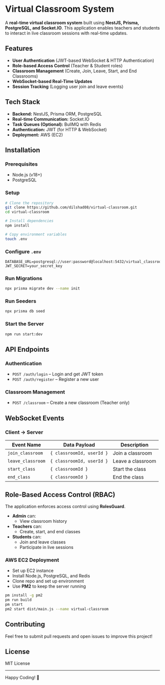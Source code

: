 # Virtual Classroom System

A **real-time virtual classroom system** built using **NestJS, Prisma, PostgreSQL, and Socket.IO**. This application enables teachers and students to interact in live classroom sessions with real-time updates.

## Features

- **User Authentication** (JWT-based WebSocket & HTTP Authentication)
- **Role-based Access Control** (Teacher & Student roles)
- **Classroom Management** (Create, Join, Leave, Start, and End Classrooms)
- **WebSocket-based Real-Time Updates**
- **Session Tracking** (Logging user join and leave events)

## Tech Stack

- **Backend:** NestJS, Prisma ORM, PostgreSQL
- **Real-time Communication:** Socket.IO
- **Task Queues (Optional):** BullMQ with Redis
- **Authentication:** JWT (for HTTP & WebSocket)
- **Deployment:** AWS (EC2)

## Installation

### Prerequisites

- Node.js (v18+)
- PostgreSQL

### Setup

```bash
# Clone the repository
git clone https://github.com/dilshad08/virtual-classroom.git
cd virtual-classroom

# Install dependencies
npm install

# Copy environment variables
touch .env
```

### Configure `.env`

```env
DATABASE_URL=postgresql://user:password@localhost:5432/virtual_classroom
JWT_SECRET=your_secret_key
```

### Run Migrations

```bash
npx prisma migrate dev --name init
```

### Run Seeders

```bash
npx prisma db seed
```

### Start the Server

```bash
npm run start:dev
```

## API Endpoints

### Authentication

- `POST /auth/login` – Login and get JWT token
- `POST /auth/register` – Register a new user

### Classroom Management

- `POST /classroom` – Create a new classroom (Teacher only)

## WebSocket Events

### **Client → Server**

| Event Name        | Data Payload              | Description       |
| ----------------- | ------------------------- | ----------------- |
| `join_classroom`  | `{ classroomId, userId }` | Join a classroom  |
| `leave_classroom` | `{ classroomId, userId }` | Leave a classroom |
| `start_class`     | `{ classroomId }`         | Start the class   |
| `end_class`       | `{ classroomId }`         | End the class     |

## Role-Based Access Control (RBAC)

The application enforces access control using **RolesGuard**.

- **Admin** can:
  - View classroom history
- **Teachers** can:
  - Create, start, and end classes
- **Students** can:
  - Join and leave classes
  - Participate in live sessions

### AWS EC2 Deployment

- Set up EC2 instance
- Install Node.js, PostgreSQL, and Redis
- Clone repo and set up environment
- Use **PM2** to keep the server running

```bash
pm install -g pm2
pm run build
pm start
pm2 start dist/main.js --name virtual-classroom
```

## Contributing

Feel free to submit pull requests and open issues to improve this project!

## License

MIT License

---

Happy Coding! 🚀
